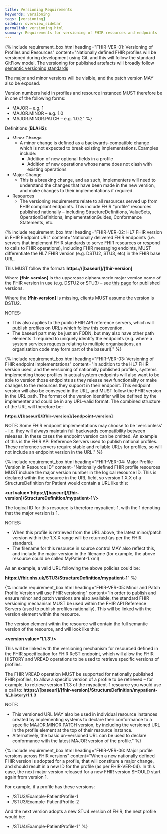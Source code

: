 ```yaml
---
title: Versioning Requirements
keywords: versioning
tags: [versioning]
sidebar: overview_sidebar
permalink: versioning.html
summary: Requirements for versioning of FHIR resources and endpoints
---
```


{% include requirement_box.html
	heading="FHIR-VER-01: Versioning of Profiles and Resources"
	content="Nationally defined FHIR profiles will be versioned during development using Git, and this will follow the standard GitFlow model.
The versioning for published artefacts will broadly follow [semantic versioning standards](http://semver.org/)

The major and minor versions will be visible, and the patch version MAY also be exposed.

Version numbers held in profiles and resource instanced MUST therefore be in one of the following forms:

- MAJOR – e.g. 1
- MAJOR.MINOR – e.g. 1.0
- MAJOR.MINOR.PATCH – e.g. 1.0.2"
%}

Definitions (**BLAH2**):

- Minor Change
   - A minor change is defined as a backwards-compatible change which is not expected to break existing implementations. Examples include:
      - Addition of new optional fields in a profile
      - Addition of new operations whose name does not clash with existing operations
- Major Change
   - This is a breaking change, and as such, implementers will need to understand the changes that have been made in the new version, and make changes to their implementations if required.
- Resources
   - The versioning requirements relate to all resources served up from FHIR compliant endpoints. This include FHIR “profile” resources published nationally – including StructureDefinitions, ValueSets, OperationDefinitions, ImplementationGuides, Conformance Statements, etc.

{% include requirement_box.html
	heading="FHIR-VER-02: HL7 FHIR version in FHIR Endpoint URL"
	content="Nationally delivered FHIR endpoints (i.e. servers that implement FHIR standards to serve FHIR resources or respond to calls to FHIR operations), including FHIR messaging endoints, MUST differentiate the HL7 FHIR version (e.g. DSTU2, STU3, etc) in the FHIR base URL.

This MUST follow the format: **https://[baseurl]/[fhir-version]**

Where **[fhir-version]** is the uppercase alphanumeric major version name of the FHIR version in use (e.g. DSTU2 or STU3) – see [this page](http://hl7.org/fhir/directory.html) for published versions.

Where the **[fhir-version]** is missing, clients MUST assume the version is DSTU2.

NOTES:

- This also applies to the public FHIR API reference servers, which will publish profiles on URLs which follow this convention.
- The baseurl part may be just an FQDN, but may also have other path elements if required to uniquely identify the endpoints (e.g. where a system services requests relating to multiple organisations, an organisation code may form part of the baseurl)."
%}

{% include requirement_box.html
	heading="FHIR-VER-03: Versioning of FHIR endpoint implementations"
	content="In addition to the HL7 FHIR version used, and the versioning of nationally published profiles, systems implementing those profiles in actual system endpoints will also want to be able to version those endpoints as they release new functionality or make changes to the resources they support in their endpoint.
This endpoint version will also be conveyed in the URL, and MUST follow the FHIR version in the URL path. The format of the version identifier will be defined by the implementer and could be in any URL-valid format. The combined structure of the URL will therefore be:

**https://[baseurl]/[fhir-version]/[endpoint-version]**

NOTE: Some FHIR endpoint implementations may choose to be 'versionless' – i.e. they will always maintain full backwards compatibility between releases. In these cases the endpoint version can be omitted. An example of this is the FHIR API Reference Servers used to publish national profiles. These reference servers require stable and reliable URLs for profiles, so will not include an endpoint version in the URL."
%}

{% include requirement_box.html
	heading="FHIR-VER-04: Major Profile Version in Resource ID"
	content="Nationally defined FHIR profile resources MUST include the major version number in the logical resource ID.
This is declared within the resource in the URL field, so version 1.X.X of a StructureDefinition for Patient would contain a URL like this:

**&lt;url value='https://[baseurl]/[fhir-version]/StructureDefinition/mypatient-1'/&gt;**

The logical ID for this resource is therefore mypatient-1, with the 1 denoting that the major version is 1.

NOTES:

- When this profile is retrieved from the URL above, the latest minor/patch version within the 1.X.X range will be returned (as per the FHIR standard).
- The filename for this resource in source control MAY also reflect this, and include the major version in the filename (for example, the above resource could be called MyPatient-1.xml)

As an example, a valid URL following the above policies could be:

**https://fhir.nhs.uk/STU3/StructureDefinition/mypatient-1**"
%}

{% include requirement_box.html
	heading="FHIR-VER-05: Minor and Patch Profile Version will use FHIR versioning"
	content="In order to publish and ensure minor and patch versions are also available, the standard FHIR versioning mechanism MUST be used within the FHIR API Reference Servers (used to publish profiles nationally). This will be linked with the version element within the resource.

The version element within the resource will contain the full semantic version of the resource, and will look like this:

**&lt;version value='1.1.3'/&gt;**

This will be linked with the versioning mechanism for resourced defined in the FHIR specification for FHIR ReST endpoint, which will allow the FHIR HISTORY and VREAD operations to be used to retrieve specific versions of profiles.

The FHIR VREAD operation MUST be supported for nationally published FHIR profiles, to allow a specific version of a profile to be retrieved – for example, to retrieve version 1.1.3 of the mypatient-1 resource you would use a call to: **https://[baseurl]/[fhir-version]/StructureDefinition/mypatient-1/_history/1.1.3**

NOTE:

- This versioned URL MAY also be used in individual resource instances created by implementing systems to declare their conformance to a specific MAJOR.MINOR.PATCH version, by including the versioned URL in the profile element at the top of their resource instance.
- Alternatively, the basic un-versioned URL can be used to declare conformance with the latest MAJOR version of the profile."
%}

{% include requirement_box.html
	heading="FHIR-VER-06: Major profile versions across FHIR versions"
	content="When a new nationally defined FHIR version is adopted for a profile, that will constiture a major change, and should result in a new ID for the profile (as per FHIR-VER-04). In this case, the next major version released for a new FHIR version SHOULD start again from version 1.

For example, if a profile has these versions:

- /STU3/Example-PatientProfile-1
- /STU3/Example-PatientProfile-2

And the next version adopts a new STU4 version of FHIR, the next profile would be:

- /STU4/Example-PatientProfile-1"
%}
